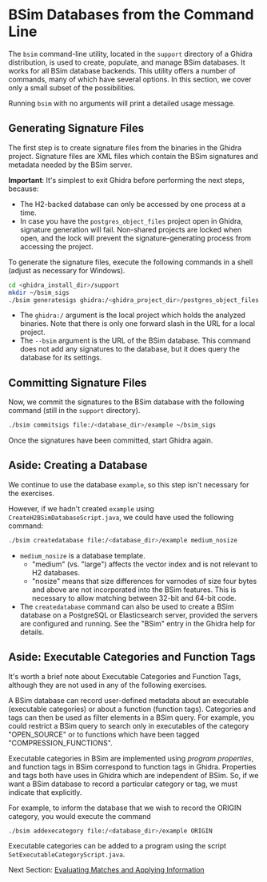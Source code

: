 # BSim Databases from the Command Line 

The ``bsim`` command-line utility, located in the ``support`` directory of a Ghidra distribution, is used to create, populate, and manage BSim databases.
It works for all BSim database backends.
This utility offers a number of commands, many of which have several options.
In this section, we cover only a small subset of the possibilities.  

Running ``bsim`` with no arguments will print a detailed usage message.
   
## Generating Signature Files

The first step is to create signature files from the binaries in the Ghidra project.
Signature files are XML files which contain the BSim signatures and metadata needed by the BSim server.

**Important**: It's simplest to exit Ghidra before performing the next steps, because:
- The H2-backed database can only be accessed by one process at a time.
- In case you have the ``postgres_object_files`` project open in Ghidra, signature generation will fail.
  Non-shared projects are locked when open, and the lock will prevent the signature-generating process from accessing the project.

To generate the signature files, execute the following commands in a shell (adjust as necessary for Windows).

```bash
cd <ghidra_install_dir>/support
mkdir ~/bsim_sigs
./bsim generatesigs ghidra:/<ghidra_project_dir>/postgres_object_files ~/bsim_sigs --bsim file:/<database_dir>/example
```

-  The ``ghidra:/`` argument is the local project which holds the analyzed binaries.
Note that there is only one forward slash in the URL for a local project.
-  The ``--bsim`` argument is the URL of the BSim database.
This command does not add any signatures to the database, but it does query the database for its settings.

## Committing Signature Files

Now, we commit the signatures to the BSim database with the following command (still in the ``support`` directory).

```bash
./bsim commitsigs file:/<database_dir>/example ~/bsim_sigs 
```

Once the signatures have been committed, start Ghidra again.

## Aside: Creating a Database

We continue to use the database ``example``, so this step isn't necessary for the exercises.

However, if we hadn't created ``example`` using ``CreateH2BSimDatabaseScript.java``, we could have used the following command:

```bash
./bsim createdatabase file:/<database_dir>/example medium_nosize
```
- ``medium_nosize`` is a database template. 
    - "medium" (vs. "large") affects the vector index and is not relevant to H2 databases.  
    - "nosize" means that size differences for varnodes of size four bytes and above are not incorporated into the BSim features.
    This is necessary to allow matching between 32-bit and 64-bit code.
- The ``createdatabase`` command can also be used to create a BSim database on a PostgreSQL or Elasticsearch server, provided the servers are configured and running. 
See the "BSim" entry in the Ghidra help for details.

## Aside: Executable Categories and Function Tags

It's worth a brief note about Executable Categories and Function Tags, although they are not used in any of the following exercises.

A BSim database can record user-defined metadata about an executable (executable categories) or about a function (function tags).
Categories and tags can then be used as filter elements in a BSim query.
For example, you could restrict a BSim query to search only in executables of the category "OPEN_SOURCE" or to functions which have been tagged "COMPRESSION_FUNCTIONS".  

Executable categories in BSim are implemented using *program properties*, and function tags in BSim correspond to function tags in Ghidra. Properties and tags both have uses in Ghidra which are independent of BSim.
So, if we want a BSim database to record a particular category or tag, we must indicate that explicitly.

For example, to inform the database that we wish to record the ORIGIN category, you would execute the command

```bash
./bsim addexecategory file:/<database_dir>/example ORIGIN
```

Executable categories can be added to a program using the script ``SetExecutableCategoryScript.java``.

Next Section: [Evaluating Matches and Applying Information](BSimTutorial_Evaluating_Matches.md)
